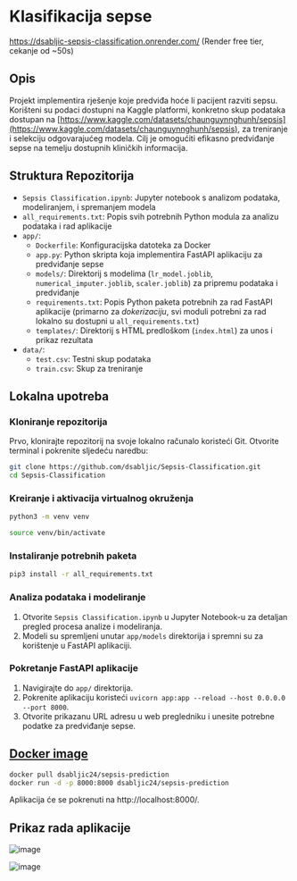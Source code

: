 # Klasifikacija sepse

https://dsabljic-sepsis-classification.onrender.com/ (Render free tier, cekanje od ~50s)

## Opis

Projekt implementira rješenje koje predviđa hoće li pacijent razviti sepsu. Korišteni su podaci dostupni na Kaggle platformi, konkretno skup podataka dostupan na [https://www.kaggle.com/datasets/chaunguynnghunh/sepsis](https://www.kaggle.com/datasets/chaunguynnghunh/sepsis), za treniranje i selekciju odgovarajućeg modela. Cilj je omogućiti efikasno predviđanje sepse na temelju dostupnih kliničkih informacija.

## Struktura Repozitorija

- `Sepsis Classification.ipynb`: Jupyter notebook s analizom podataka, modeliranjem, i spremanjem modela
- `all_requirements.txt`: Popis svih potrebnih Python modula za analizu podataka i rad aplikacije
- `app/`:
  - `Dockerfile`: Konfiguracijska datoteka za Docker
  - `app.py`: Python skripta koja implementira FastAPI aplikaciju za predviđanje sepse
  - `models/`: Direktorij s modelima (`lr_model.joblib`, `numerical_imputer.joblib`, `scaler.joblib`) za pripremu podataka i predviđanje
  - `requirements.txt`: Popis Python paketa potrebnih za rad FastAPI aplikacije (primarno za *dokerizaciju*, svi moduli potrebni za rad lokalno su dostupni u `all_requirements.txt`)
  - `templates/`: Direktorij s HTML predloškom (`index.html`) za unos i prikaz rezultata
- `data/`:
  - `test.csv`: Testni skup podataka
  - `train.csv`: Skup za treniranje

## Lokalna upotreba

### Kloniranje repozitorija

Prvo, klonirajte repozitorij na svoje lokalno računalo koristeći Git. Otvorite terminal i pokrenite sljedeću naredbu:

```bash
git clone https://github.com/dsabljic/Sepsis-Classification.git
cd Sepsis-Classification
```

### Kreiranje i aktivacija virtualnog okruženja

```bash
python3 -m venv venv
```

```bash
source venv/bin/activate
```

### Instaliranje potrebnih paketa

```bash
pip3 install -r all_requirements.txt
```

### Analiza podataka i modeliranje

1. Otvorite `Sepsis Classification.ipynb` u Jupyter Notebook-u za detaljan pregled procesa analize i modeliranja.
2. Modeli su spremljeni unutar `app/models` direktorija i spremni su za korištenje u FastAPI aplikaciji.

### Pokretanje FastAPI aplikacije

1. Navigirajte do `app/` direktorija.
2. Pokrenite aplikaciju koristeći `uvicorn app:app --reload --host 0.0.0.0 --port 8000`.
3. Otvorite prikazanu URL adresu u web pregledniku i unesite potrebne podatke za predviđanje sepse.

## [Docker image](https://hub.docker.com/r/dsabljic24/sepsis-prediction)

```bash
docker pull dsabljic24/sepsis-prediction
docker run -d -p 8000:8000 dsabljic24/sepsis-prediction
```

Aplikacija će se pokrenuti na http://localhost:8000/.

## Prikaz rada aplikacije

![image](https://github.com/dsabljic/Sepsis-Classification/assets/83828394/537f6961-fee0-4825-9a9a-4bcfa052cd2d)

![image](https://github.com/dsabljic/Sepsis-Classification/assets/83828394/779abe7a-870e-4a0f-a280-3b390499d442)
